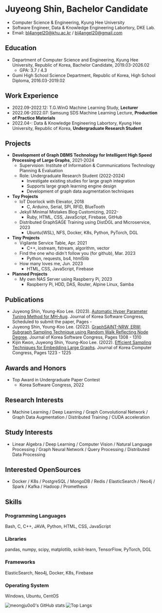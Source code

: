 # Juyeong Shin, Bachelor Candidate
* Computer Science & Engineering, Kyung Hee University
* Software Engineer, Data & Knowledge Engineering Labortory, DKE Lab.
* Email: [bl4angel20@khu.ac.kr](mailto:bl4angel20@khu.ac.kr) / [bl4angel20@gmail.com](mailto:bl4angel20@gmail.com)
## Education
* Department of Computer Science and Engineering, Kyung Hee University, Republic of Korea, Bachelor Candidate, 2019.03-2026.02
  * GPA: 3.7 / 4.3
* Gumi High School Science Department, Republic of Korea, High School Diploma, 2016.03-2019.02
## Work Experience
* 2022.09-2022.12: T.G.WinG Machine Learning Study, **Lecturer**
* 2022.06-2022.07: Samsung SDS Machine Learning Lecture, **Production of Practice Materials**
* 2022.04-: Data & Knowledge Engineering Labortory, Kyung Hee University, Republic of Korea, **Undergraduate Research Student**
## Projects
* **Development of Graph DBMS Technology for Intelligent High Speed Processing of Large Graphs**, 2021-2024
  * Supervision: Institute of Information & Communications Technology Planning & Evaluation
  * Role: Undergraduate Research Student (2022-2024)
    * Investigate existing studies for large graph integration
    * Supports large graph learning engine design
    * Development of graph data augmentation techniques
* **Toy Projects**
  * IoT Doorlock with Elevator, 2018
    * C, Arduino, Serial, SPI, RFID, BlueTooth
  * Jekyll Minimal Mistakes Blog Customizing, 2022-
    * Ruby, HTML, CSS, JavaScript, Firebase, GitHub
  * Distributed GraphSAGE Training using DistDGL and Microservice, 2023
    * Ubuntu(WSL), NFS, Docker, K8s, Python, PyTorch, DGL
* **Tiny Projects**
  * Vigilante Service Table, Apr. 2021
    * C++, iostream, fstream, algorithm, vector
  * Find the one who didn't follow you (for github), Mar. 2023
    * Python, requests, bs4, html5lib
  * How many loves me, Jun. 2023
    * HTML, CSS, JavaScript, Firebase
* **Planned Projects**
  * My own NAS Server using Raspberry Pi, 2023
    * Raspberry Pi, HDD, DAS, Router, Alpine Linux, Samba
## Publications
* Juyeong Shin, Young-Koo Lee. (2023). [Automatic Hyper Parameter Tuning Method for MH-Aug](). Journal of Korea Software Congress, Scheduled to submit the paper, Pages -
* Juyeong Shin, Young-Koo Lee. (2022). [GraphSAINT-NRW, ERW: Subgraph Sampling Technique using Random Walk Reflecting Node Degree](https://www.dbpia.co.kr/journal/articleDetail?nodeId=NODE11224420). Journal of Korea Software Congress, Pages 1308 - 1310
* Kijin Kwon, Juyeong Shin, Young-Koo Lee. (2022). [Efficient Sampling Techniques for Embedding Large Graphs](https://www.dbpia.co.kr/journal/articleDetail?nodeId=NODE11113618). Journal of Korea Computer Congress, Pages 1223 - 1225
## Awards and Honors
* Top Award in Undergraduate Paper Contest
  * Korea Software Congress, 2022
## Research Interests
* Machine Learning / Deep Learning / Graph Convolutional Network / Graph Data Augmentation / Distributed Training / CUDA acceleration
## Study Interests
* Linear Algebra / Deep Learning / Computer Vision / Natural Language Processing / Graph Neural Network / Query Processing / Distributed Data Processing
## Interested OpenSources
* Docker / K8s / PostgreSQL / MongoDB / Redis / ElasticSearch / Neo4j / Spark / Kafka / Hadoop / Prometheus
## Skills
### Programming Languages
Bash, C, C++, JAVA, Python, HTML, CSS, JavaScript
### Libraries
pandas, numpy, scipy, matplotlib, scikit-learn, TensorFlow, PyTorch, DGL
### Frameworks
ElasticSearch, Neo4j, Docker, K8s, Firebase
### Operating System
Windows, Ubuntu, CentOS

![meongju0o0's GitHub stats](https://github-readme-stats.vercel.app/api?username=meongju0o0&show_icons=true&theme=default)
![Top Langs](https://github-readme-stats.vercel.app/api/top-langs/?username=meongju0o0&layout=compact&theme=default)

<!---
meongju0o0/meongju0o0 is a ✨ special ✨ repository because its `README.md` (this file) appears on your GitHub profile.
You can click the Preview link to take a look at your changes.
Juyeong Shin is a special person, as are you too.
I'm stupid. and I have learn.
--->
